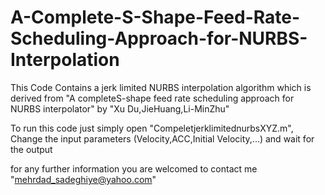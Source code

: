# A-Complete-S-Shape-Feed-Rate-Scheduling-Approach-for-NURBS-Interpolation
This Code Contains a jerk limited NURBS interpolation algorithm which is derived from "A completeS-shape feed rate scheduling approach for NURBS interpolator" by "Xu Du,JieHuang,Li-MinZhu"

To run this code just simply open "CompeletjerklimitednurbsXYZ.m", Change the input parameters (Velocity,ACC,Initial Velocity,...) and wait for the output

for any further information you are welcomed to contact me "mehrdad_sadeghiye@yahoo.com"
 
